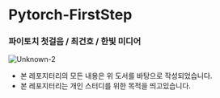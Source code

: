 # Pytorch-FirstStep
### 파이토치 첫걸음 / 최건호 / 한빛 미디어
![Unknown-2](https://user-images.githubusercontent.com/68190553/116518183-e9127480-a90a-11eb-86a7-994997153d46.png) <br/>
- 본 레포지터리의 모든 내용은 위 도서를 바탕으로 작성되었습니다.
- 본 레포지터리는 개인 스터디를 위한 목적을 띄고있습니다.
